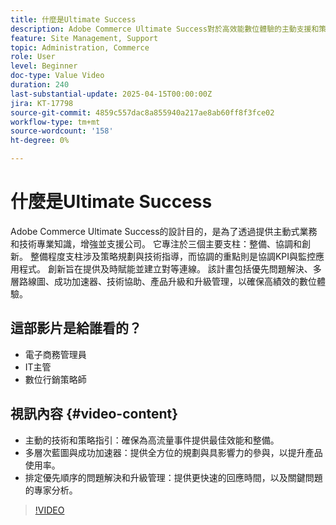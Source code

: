 ```yaml
---
title: 什麼是Ultimate Success
description: Adobe Commerce Ultimate Success對於高效能數位體驗的主動支援和策略指引。
feature: Site Management, Support
topic: Administration, Commerce
role: User
level: Beginner
doc-type: Value Video
duration: 240
last-substantial-update: 2025-04-15T00:00:00Z
jira: KT-17798
source-git-commit: 4859c557dac8a855940a217ae8ab60ff8f3fce02
workflow-type: tm+mt
source-wordcount: '158'
ht-degree: 0%

---
```



# 什麼是Ultimate Success

Adobe Commerce Ultimate Success的設計目的，是為了透過提供主動式業務和技術專業知識，增強並支援公司。 它專注於三個主要支柱：整備、協調和創新。 整備程度支柱涉及策略規劃與技術指導，而協調的重點則是協調KPI與監控應用程式。 創新旨在提供及時賦能並建立對等連線。 該計畫包括優先問題解決、多層路線圖、成功加速器、技術協助、產品升級和升級管理，以確保高績效的數位體驗。

## 這部影片是給誰看的？

* 電子商務管理員
* IT主管
* 數位行銷策略師

## 視訊內容 {#video-content}

* 主動的技術和策略指引：確保為高流量事件提供最佳效能和整備。
* 多層次藍圖與成功加速器：提供全方位的規劃與具影響力的參與，以提升產品使用率。
* 排定優先順序的問題解決和升級管理：提供更快速的回應時間，以及關鍵問題的專家分析。

>[!VIDEO](https://video.tv.adobe.com/v/3457644/?learn=on&enablevpops)

